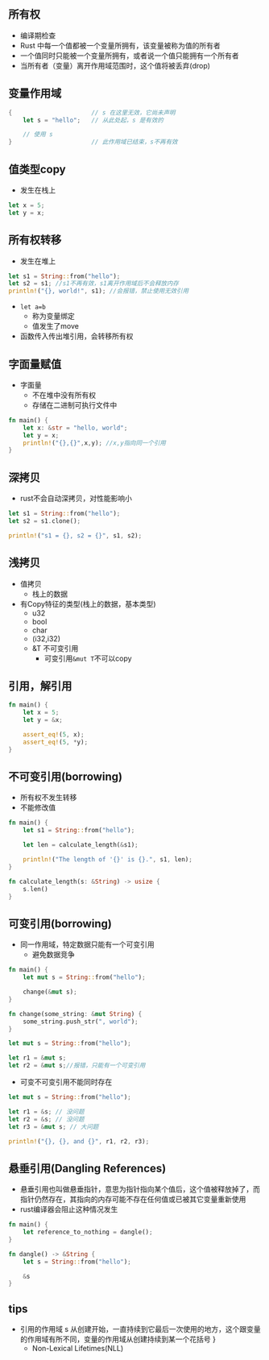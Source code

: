 
## 所有权
+ 编译期检查
+ Rust 中每一个值都被一个变量所拥有，该变量被称为值的所有者
+ 一个值同时只能被一个变量所拥有，或者说一个值只能拥有一个所有者
+ 当所有者（变量）离开作用域范围时，这个值将被丢弃(drop)

## 变量作用域

```rust
{                      // s 在这里无效，它尚未声明
    let s = "hello";   // 从此处起，s 是有效的

    // 使用 s
}                      // 此作用域已结束，s不再有效

```


## 值类型copy
+ 发生在栈上
```rust
let x = 5;
let y = x;
```

## 所有权转移
+ 发生在堆上
```rust
let s1 = String::from("hello");
let s2 = s1; //s1不再有效，s1离开作用域后不会释放内存
println!("{}, world!", s1); //会报错，禁止使用无效引用
```
+ `let a=b` 
    + 称为变量绑定
    + 值发生了move
+ 函数传入传出堆引用，会转移所有权

## 字面量赋值
+ 字面量
    + 不在堆中没有所有权
    + 存储在二进制可执行文件中
```rust
fn main() {
    let x: &str = "hello, world";
    let y = x;
    println!("{},{}",x,y); //x,y指向同一个引用
}
```

## 深拷贝
+ rust不会自动深拷贝，对性能影响小
```rust
let s1 = String::from("hello");
let s2 = s1.clone();

println!("s1 = {}, s2 = {}", s1, s2);
```

## 浅拷贝
+ 值拷贝
    + 栈上的数据
+ 有Copy特征的类型(栈上的数据，基本类型)
    + u32
    + bool
    + char
    + (i32,i32)
    + &T 不可变引用
        + 可变引用`&mut T`不可以copy

## 引用，解引用

```rust
fn main() {
    let x = 5;
    let y = &x;

    assert_eq!(5, x);
    assert_eq!(5, *y);
}
```

## 不可变引用(borrowing)
+ 所有权不发生转移
+ 不能修改值
```rust
fn main() {
    let s1 = String::from("hello");

    let len = calculate_length(&s1);

    println!("The length of '{}' is {}.", s1, len);
}

fn calculate_length(s: &String) -> usize {
    s.len()
}
```

## 可变引用(borrowing)
+ 同一作用域，特定数据只能有一个可变引用
    + 避免数据竞争
```rust
fn main() {
    let mut s = String::from("hello");

    change(&mut s);
}

fn change(some_string: &mut String) {
    some_string.push_str(", world");
}

let mut s = String::from("hello");

let r1 = &mut s;
let r2 = &mut s;//报错，只能有一个可变引用
```
+ 可变不可变引用不能同时存在
```rust
let mut s = String::from("hello");

let r1 = &s; // 没问题
let r2 = &s; // 没问题
let r3 = &mut s; // 大问题

println!("{}, {}, and {}", r1, r2, r3);

```


## 悬垂引用(Dangling References)
+ 悬垂引用也叫做悬垂指针，意思为指针指向某个值后，这个值被释放掉了，而指针仍然存在，其指向的内存可能不存在任何值或已被其它变量重新使用
+ rust编译器会阻止这种情况发生
```rust
fn main() {
    let reference_to_nothing = dangle();
}

fn dangle() -> &String {
    let s = String::from("hello");

    &s
}
```

## tips
+ 引用的作用域 s 从创建开始，一直持续到它最后一次使用的地方，这个跟变量的作用域有所不同，变量的作用域从创建持续到某一个花括号 }
    + Non-Lexical Lifetimes(NLL)